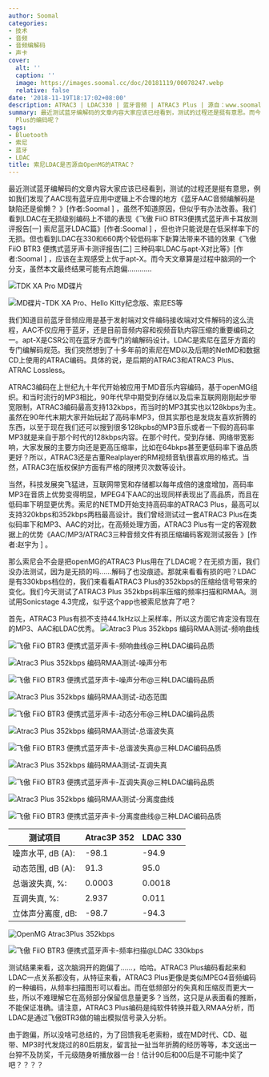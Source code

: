 ```yaml
---
author: Soomal
categories:
- 技术
- 音频
- 音频编解码
- 声卡
cover:
  alt: ''
  caption: ''
  image: https://images.soomal.cc/doc/20181119/00078247.webp
  relative: false
date: '2018-11-19T18:17:02+08:00'
description: ATRAC3 | LDAC330 | 蓝牙音频 | ATRAC3 Plus | 源自：www.soomal.com | 版权：原创 |  平均/总评分：09.59/211
summary: 最近测试蓝牙编解码的文章内容大家应该已经看到，测试的过程还是挺有意思。而今天文章算是过程中脑洞的一个分支，索尼的LDAC会不会来源于ATRAC3
  Plus的编码呢？
tags:
- Bluetooth
- 索尼
- 蓝牙
- LDAC
title: 索尼LDAC是否源自OpenMG的ATRAC？
---
```


最近测试蓝牙编解码的文章内容大家应该已经看到，测试的过程还是挺有意思，例如我们发现了AAC现有蓝牙应用中逻辑上不合理的地方《蓝牙AAC音频编解码是缺陷还是偷懒？ 》[作者:Soomal ]
，虽然不知道原因，但似乎有办法改善。我们看到LDAC在无损级别编码上不错的表现《飞傲 FiiO BTR3便携式蓝牙声卡耳放测评报告[一] 索尼蓝牙LDAC篇》[作者:Soomal ]
，但也许只能说是在低采样率下的无损。但也看到LDAC在330和660两个较低码率下新算法带来不错的效果《飞傲 FiiO BTR3 便携式蓝牙声卡测评报告[二] 三种码率LDAC与apt-X对比等》[作者:Soomal ]
，应该在主观感受上优于apt-X。而今天文章算是过程中脑洞的一个分支，虽然本文最终结果可能有点跑偏…………



![TDK XA Pro MD碟片](https://images.soomal.cc/doc/20130626/00032718_01.webp)



![MD碟片-TDK XA Pro、Hello Kitty纪念版、索尼ES等](https://images.soomal.cc/doc/20130626/00032720_01.webp)



我们知道目前蓝牙音频应用是基于发射端对文件编码接收端对文件解码的这么流程，AAC不仅应用于蓝牙，还是目前音频内容和视频音轨内容压缩的重要编码之一。apt-X是CSR公司在蓝牙方面专门的编解码设计。LDAC是索尼在蓝牙方面的专门编解码规范。我们突然想到了十多年前的索尼在MD以及后期的NetMD和数据CD上使用的ATRAC编码。具体的说，是后期的ATRAC3和ATRAC3 Plus、ATRAC Lossless。

ATRAC3编码在上世纪九十年代开始被应用于MD音乐内容编码，基于openMG组织。和当时流行的MP3相比，90年代早中期受到存储以及后来互联网刚刚起步带宽限制，ATRAC3编码最高支持132kbps，而当时的MP3其实也以128kbps为主。虽然在90年代末期大家开始玩起了高码率MP3，但其实那也是发烧友喜欢折腾的东西，以至于现在我们还可以搜到很多128kpbs的MP3音乐或者一下假的高码率MP3就是来自于那个时代的128kbps内容。在那个时代，受到存储、网络带宽影响，大家发展的主要方向还是更高压缩率，比如在64bkps甚至更低码率下谁品质更好？所以，ATRAC3还是古董Realplayer的RM视频音轨很喜欢用的格式。当然，ATRAC3在版权保护方面有严格的限拷贝次数等设计。

当然，科技发展突飞猛进，互联网带宽和存储都以每年成倍的速度增加，高码率MP3在音质上优势变得明显，MPEG4下AAC的出现同样表现出了高品质，而且在低码率下明显更优秀。索尼的NETMD开始支持高码率的ATRAC3 Plus，最高可以支持320kbps和352kbps两档最高设计。我们曾经测试过一套ATRAC3 Plus在类似码率下和MP3、AAC的对比，在高频处理方面，ATRAC3 Plus有一定的客观数据上的优势《AAC/MP3/ATRAC3三种音频文件有损压缩编码客观测试报告 》[作者:赵宇为 ]
。

那么索尼会不会是把openMG的ATRAC3 Plus用在了LDAC呢？在无损方面，我们没办法测试，因为是无损的吗……解码了也没痕迹。那就来看看有损的吧？LDAC是有330kbps档位的，我们来看看ATRAC3 Plus的352kbps的压缩给信号带来的变化。我们今天测试了ATRAC3 Plus 352kbps码率压缩的频率扫描和RMAA。测试用Sonicstage 4.3完成，似乎这个app也被索尼放弃了吧？

首先，ATRAC3 Plus有损不支持44.1kHz以上采样率，所以这方面它肯定没有现在的MP3、AAC和LDAC优秀。
![Atrac3 Plus 352kbps 编码RMAA测试-频响曲线](https://images.soomal.cc/doc/20181119/00078241_01.webp)




![飞傲 FiiO BTR3 便携式蓝牙声卡-频响曲线@三种LDAC编码品质](https://images.soomal.cc/doc/20181012/00077366_01.webp)




![Atrac3 Plus 352kbps 编码RMAA测试-噪声分布](https://images.soomal.cc/doc/20181119/00078242_01.webp)




![飞傲 FiiO BTR3 便携式蓝牙声卡-噪声分布@三种LDAC编码品质](https://images.soomal.cc/doc/20181012/00077367_01.webp)




![Atrac3 Plus 352kbps 编码RMAA测试-动态范围](https://images.soomal.cc/doc/20181119/00078243_01.webp)




![飞傲 FiiO BTR3 便携式蓝牙声卡-动态分布@三种LDAC编码品质](https://images.soomal.cc/doc/20181012/00077368_01.webp)




![Atrac3 Plus 352kbps 编码RMAA测试-总谐波失真](https://images.soomal.cc/doc/20181119/00078244_01.webp)




![飞傲 FiiO BTR3 便携式蓝牙声卡-总谐波失真@三种LDAC编码品质](https://images.soomal.cc/doc/20181012/00077369_01.webp)




![Atrac3 Plus 352kbps 编码RMAA测试-互调失真](https://images.soomal.cc/doc/20181119/00078245_01.webp)




![飞傲 FiiO BTR3 便携式蓝牙声卡-互调失真@三种LDAC编码品质](https://images.soomal.cc/doc/20181012/00077370_01.webp)




![Atrac3 Plus 352kbps 编码RMAA测试-分离度曲线](https://images.soomal.cc/doc/20181119/00078246_01.webp)




![飞傲 FiiO BTR3 便携式蓝牙声卡-分离度曲线@三种LDAC编码品质](https://images.soomal.cc/doc/20181012/00077371_01.webp)




| 测试项目 | Atrac3P 352 | LDAC 330 |
| --- | --- | --- |
| 噪声水平, dB (A): | -98.1 | -94.9 |
| 动态范围, dB (A): | 91.3 | 95.0 |
| 总谐波失真, %: | 0.0003 | 0.0018 |
| 互调失真, %: | 2.937 | 0.011 |
| 立体声分离度, dB: | -98.7 | -94.3 |


![OpenMG Atrac3Plus 352kbps](https://images.soomal.cc/doc/20181119/00078240_01.webp)




![飞傲 FiiO BTR3 便携式蓝牙声卡-频率扫描@LDAC 330kbps](https://images.soomal.cc/doc/20181012/00077384_01.webp)




测试结果来看，这次脑洞开的跑偏了……，哈哈。ATRAC3 Plus编码看起来和LDAC一点关系都没有，从特征来看，ATRAC3 Plus更像是类似MPEG4音频编码的一种编码，从频率扫描图形可以看出。而在低频部分的失真和压缩反而更大一些，所以不难理解它在高频部分保留信息量更多？当然，这只是从表面看的推断，不能保证准确。请注意，ATRAC3 Plus编码是纯软件转换并载入RMAA分析，而LDAC是通过飞傲BTR3做的输出模拟信号录入分析。

由于跑偏，所以没啥可总结的，为了回馈我毛老索粉，或在MD时代、CD、磁带、MP3时代发烧过的80后朋友，留言扯一扯当年折腾的经历等等，本文送出一台猝不及防奖，千元级随身听播放器一台！估计90后和00后是不可能中奖了吧？？？？